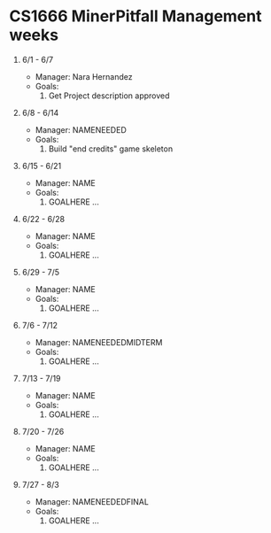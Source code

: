 # CS1666 MinerPitfall Management weeks

1. 6/1 - 6/7
	* Manager: Nara Hernandez
	* Goals:
		1. Get Project description approved

2. 6/8 - 6/14
	* Manager: NAMENEEDED
	* Goals:
		1. Build "end credits" game skeleton

3. 6/15 - 6/21
	* Manager: NAME
	* Goals:
		1. GOALHERE
		...

4. 6/22 - 6/28
	* Manager: NAME
	* Goals:
		1. GOALHERE
		...

5. 6/29 - 7/5
	* Manager: NAME
	* Goals:
		1. GOALHERE
		...

6. 7/6 - 7/12
	* Manager: NAMENEEDEDMIDTERM
	* Goals:
		1. GOALHERE
		...

7. 7/13 - 7/19
	* Manager: NAME
	* Goals:
		1. GOALHERE
		...

8. 7/20 - 7/26
	* Manager: NAME
	* Goals:
		1. GOALHERE
		...

9. 7/27 - 8/3
	* Manager: NAMENEEDEDFINAL
	* Goals:
		1. GOALHERE
		...

